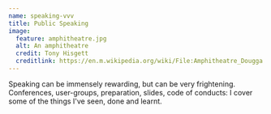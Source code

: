```yaml
---
name: speaking-vvv
title: Public Speaking
image:
  feature: amphitheatre.jpg
  alt: An amphitheatre
  credit: Tony Hisgett
  creditlink: https://en.m.wikipedia.org/wiki/File:Amphitheatre_Dougga.jpg
---
```

Speaking can be immensely rewarding, but can be very frightening. Conferences, user-groups, preparation, slides, code of conducts: I cover some of the things I've seen, done and learnt.
